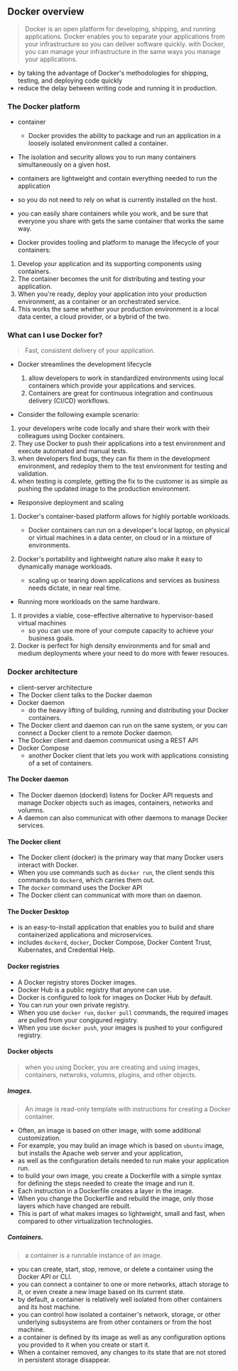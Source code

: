 ## Docker overview

> Docker is an open platform for developing, shipping, and running applications.
> Docker enables you to separate your applications from your infrastructure so you can deliver software quickly.
> with Docker, you can manage your infrastructure in the same ways you manage your applications.

- by taking the advantage of Docker's methodologies for shipping, testing, and deploying code quickly
- reduce the delay between writing code and running it in production.

### The Docker platform

- container
  - Docker provides the ability to package and run an application in a loosely isolated environment called a container.
  
- The isolation and security allows you to run many containers simultaneously on a given host.

- containers are lightweight and contain everything needed to run the application
- so you do not need to rely on what is currently installed on the host.
- you can easily share containers while you work, and be sure that everyone you share with gets the same container that works the same way.

- Docker provides tooling and platform to manage the lifecycle of your containers:
1. Develop your application and its supporting components using containers.
2. The container becomes the unit for distributing and testing your application.
3. When you're ready, deploy your application into your production environment, as a container or an orchestrated service.
4. This works the same whether your production environment is a local data center, a cloud provider, or a bybrid of the two.

### What can I use Docker for?

> Fast, consistent delivery of your application.

- Docker streamlines the development lifecycle
  1. allow developers to work in standardized environments using local containers which provide your applications and services.
  2. Containers are great for continuous integration and continuous delivery (CI/CD) workflows.

- Consider the following example scenario:
1. your developers write code locally and share their work with their colleagues using Docker containers.
2. They use Docker to push their applications into a test environment and execute automated and manual tests.
3. when developers find bugs, they can fix them in the development environment, and redeploy them to the test environment for testing and validation.
4. when testing is complete, getting the fix to the customer is as simple as pushing the updated image to the production environment.
  
- Responsive deployment and scaling
1. Docker's container-based platform allows for highly portable workloads.
   - Docker containers can run on a developer's local laptop, on physical or virtual machines in a data center, on cloud or in a mixture of environments.
   
2. Docker's portability and lightweight nature also make it easy to dynamically manage workloads.
   - scaling up or tearing down applications and services as business needs dictate, in near real time.

- Running more workloads on the same hardware.
1. it provides a viable, cose-effective alternative to hypervisor-based virtual machines
   - so you can use more of your compute capacity to achieve your business goals.
2. Docker is perfect for high density environments and for small and medium deployments where your need to do more with fewer resouces.

### Docker architecture
- client-server architecture
- The Docker client talks to the Docker daemon
- Docker daemon
  - do the heavy lifting of building, running and distributing your Docker containers.
- The Docker client and daemon can run on the same system, or you can connect a Docker client to a remote Docker daemon.
- The Docker client and daemon communicat using a REST API
- Docker Compose
  - another Docker client that lets you work with applications consisting of a set of containers.

#### The Docker daemon
- The Docker daemon (dockerd) listens for Docker API requests and manage Docker objects such as images, containers, networks and volumns.
- A daemon can also communicat with other daemons to manage Docker services.

#### The Docker client
- The Docker client (docker) is the primary way that many Docker users interact with Docker.
- When you use commands such as `docker run`, the client sends this commands to `dockerd`, which carries them out.
- The `docker` command uses the Docker API
- The Docker client can communicat with more than on daemon.

#### The Docker Desktop
- is an easy-to-install application that enables you to build and share containerized applications and microservices.
- includes `dockerd`, `docker`, Docker Compose, Docker Content Trust, Kubernates, and Credential Help.

#### Docker registries
- A Docker registry stores Docker images.
- Docker Hub is a public registry that anyone can use.
- Docker is configured to look for images on Docker Hub by default.
- You can run your own private registry.
- When you use `docker run`, `docker pull` commands, the required images are pulled from your congigured registry.
- When you use `docker push`, your images is pushed to your configured registry.

#### Docker objects

> when you using Docker, you are creating and using images, containers, netwroks, volumns, plugins, and other objects.

##### Images.
> An image is read-only template with instructions for creating a Docker container.
- Often, an image is based on other image, with some additional customization.
- For example, you may build an image which is based on `ubuntu` image, but installs the Apache web server and your application,
- as well as the configuration details needed to run make your application run.
- to build your own image, you create a Dockerfile with a simple syntax for defining the steps needed to create the image and run it.
- Each instruction in a Dockerfile creates a layer in the image.
- When you change the Dockerfile and rebuild the image, only those layers which have changed are rebuilt.
- This is part of what makes images so lightweight, small and fast, when compared to other virtualization technologies.

##### Containers.
> a container is a runnable instance of an image.
- you can create, start, stop, remove, or delete a container using the Docker API or CLI.
- you can connect a container to one or more networks, attach storage to it, or even create a new image based on its current state.
- by default, a container is relatively well isolated from other containers and its host machine.
- you can control how isolated a container's network, storage, or other underlying subsystems are from other containers or from the host machine.
- a container is defined by its image as well as any configuration options you provided to it when you create or start it.
- When a container removed, any changes to its state that are not stored in persistent storage disappear.
